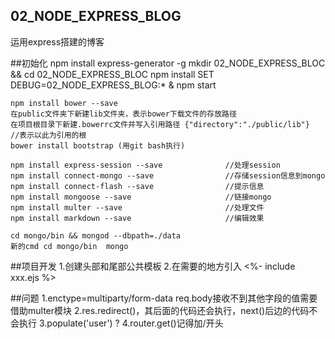 ## 02_NODE_EXPRESS_BLOG
运用express搭建的博客

##初始化
    npm install express-generator -g
    mkdir 02_NODE_EXPRESS_BLOC && cd 02_NODE_EXPRESS_BLOC
    npm install
    SET DEBUG=02_NODE_EXPRESS_BLOG:* & npm start

    npm install bower --save
    在public文件夹下新建lib文件夹，表示bower下载文件的存放路径
    在项目根目录下新建.bowerrc文件并写入引用路径 {"directory":"./public/lib"}  //表示以此为引用的根
    bower install bootstrap (用git bash执行)

    npm install express-session --save              //处理session
    npm install connect-mongo --save                //存储session信息到mongo
    npm install connect-flash --save                //提示信息
    npm install mongoose --save                     //链接mongo
    npm install multer --save                       //处理文件
    npm install markdown --save                     //编辑效果

    cd mongo/bin && mongod --dbpath=./data
    新的cmd cd mongo/bin  mongo

##项目开发
    1.创建头部和尾部公共模板
    2.在需要的地方引入 <%- include xxx.ejs %>


##问题
1.enctype=multiparty/form-data  req.body接收不到其他字段的值需要借助multer模块
2.res.redirect()，其后面的代码还会执行，next()后边的代码不会执行
3.populate('user')  ?
4.router.get()记得加/开头




